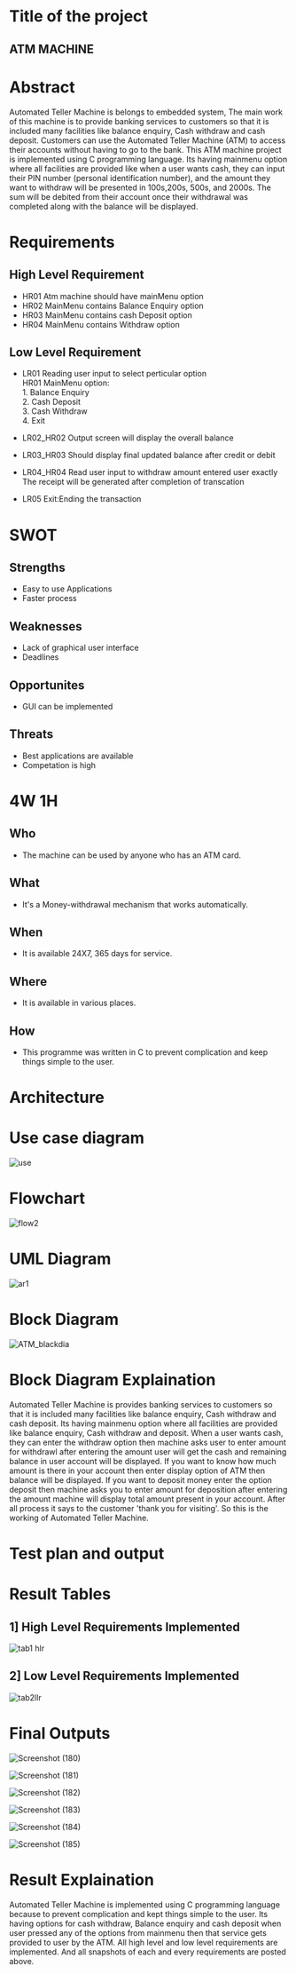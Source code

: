 # Title of the project
##  ATM MACHINE

# Abstract
 Automated Teller Machine is belongs to embedded system, The main work of this machine is to provide banking services to customers so that it is included many facilities like balance enquiry, Cash withdraw and cash deposit. Customers can use the Automated Teller Machine (ATM) to access their accounts without having to go to the bank. This ATM machine project is implemented using C programming language. Its having mainmenu option where all facilities are provided like when a user wants cash, they can input their PIN number (personal identification number), and the amount they want to withdraw will be presented in 100s,200s, 500s, and 2000s. The sum will be debited from their account once their withdrawal was completed along with the balance will be displayed.

# Requirements

## High Level Requirement

* HR01 Atm machine should have mainMenu option
* HR02 MainMenu contains Balance Enquiry option
* HR03 MainMenu contains cash Deposit option
* HR04 MainMenu contains Withdraw option

## Low Level Requirement

* LR01 Reading user input to select perticular option                                                                                                                                                                                                                                                                                    
 HR01  MainMenu option:                                                                                                                                    
                        1. Balance Enquiry                                                                                                                                       
                        2. Cash Deposit                                                                                                                    
                        3. Cash Withdraw                                                                                                                   
                        4. Exit
                        
* LR02_HR02 Output screen will display the overall balance 
* LR03_HR03 Should display final updated balance after credit or debit 
* LR04_HR04 Read user input to withdraw amount entered user exactly                                                                  
            The receipt will be generated after completion of transcation
* LR05      Exit:Ending the transaction


# SWOT

## Strengths
* Easy to use Applications
* Faster process

## Weaknesses
* Lack of graphical user interface
* Deadlines

## Opportunites
* GUI can be implemented

## Threats
* Best applications are available
* Competation is high

# 4W 1H
## Who
* The machine can be used by anyone who has an ATM card.
## What
* It's a Money-withdrawal mechanism that works automatically.
## When
* It is available 24X7, 365 days for service.
## Where
* It is available in various places.
## How
* This programme was written in C to prevent complication and keep things simple to the user.

# Architecture


# Use case diagram

![use](https://user-images.githubusercontent.com/46900710/153663496-d153670b-dd10-44c9-9605-7f84436f2d97.JPG)

# Flowchart

![flow2](https://user-images.githubusercontent.com/46900710/155838364-c460e4a4-7823-4f6e-a15a-18f83a1a3325.JPG)


# UML Diagram
![ar1](https://user-images.githubusercontent.com/46900710/152719477-e7a96cd8-21dc-4e6a-bbd9-7b17b3053bd7.JPG)

# Block Diagram
![ATM_blackdia](https://user-images.githubusercontent.com/46900710/155879583-2ab9022d-c1f1-40a4-8800-8739d870d4e9.JPG)

# Block Diagram Explaination
Automated Teller Machine is provides banking services to customers so that it is included many facilities like balance enquiry, Cash withdraw and cash deposit. Its having mainmenu option where all facilities are provided like balance enquiry, Cash withdraw and deposit. When a user wants cash, they can enter the withdraw option then machine asks user to enter amount for withdrawl after entering the amount user will get the cash and remaining balance in user account will be displayed. If you want to know how much amount is there in your account then enter display option of ATM then balance will be displayed. If you want to deposit money enter the option deposit then machine asks you to enter amount for deposition after entering the amount machine will display total amount present in your account. After all process it says to the customer 'thank you for visiting'. So this is the working of Automated Teller Machine.



# Test plan and output

# Result Tables
## 1] High Level Requirements Implemented
![tab1 hlr](https://user-images.githubusercontent.com/46900710/155881670-e7d0fa09-8c89-4647-a13f-a74d748bac18.JPG)



## 2] Low Level Requirements Implemented

![tab2llr](https://user-images.githubusercontent.com/46900710/155881664-4a5540f5-f4f8-441c-8392-3c4d903704ef.JPG)


# Final Outputs

![Screenshot (180)](https://user-images.githubusercontent.com/46900710/153703548-4eecb60f-de52-4423-a7d4-5ea6a59558c2.png)

![Screenshot (181)](https://user-images.githubusercontent.com/46900710/153703558-00e20ba4-98e1-4899-a268-8d2935c30945.png)

![Screenshot (182)](https://user-images.githubusercontent.com/46900710/153703559-fb97991e-feef-4a9d-9195-fdb4cf96f75c.png)

![Screenshot (183)](https://user-images.githubusercontent.com/46900710/153703566-6a5d8583-5871-4491-807b-735c4b542f86.png)

![Screenshot (184)](https://user-images.githubusercontent.com/46900710/153703570-8639b91e-16ef-42e1-a676-7f7b6ef05e08.png)

![Screenshot (185)](https://user-images.githubusercontent.com/46900710/153703575-6857149b-6aa1-4fd3-9c56-5847d8c93c78.png)




# Result Explaination
Automated Teller Machine is implemented using C programming language because to prevent complication and kept things simple to the user. Its having options for cash withdraw, Balance enquiry and cash deposit when user pressed any of the options from mainmenu then that service gets provided to user by the ATM.
All high level and low level requirements are implemented. And all snapshots of each and every requirements are posted above.







